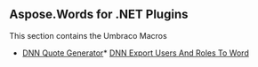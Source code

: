 ## Aspose.Words for .NET Plugins 

This section contains the Umbraco Macros
* [DNN Quote Generator](Aspose.DNN.QuoteGenerator.Words)* [DNN Export Users And Roles To Word](Aspose.DNN.ExportUsersAndRolesToWord)
